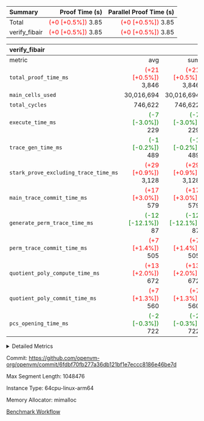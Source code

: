 | Summary | Proof Time (s) | Parallel Proof Time (s) |
|:---|---:|---:|
| Total | <span style='color: red'>(+0 [+0.5%])</span> 3.85 | <span style='color: red'>(+0 [+0.5%])</span> 3.85 |
| verify_fibair | <span style='color: red'>(+0 [+0.5%])</span> 3.85 | <span style='color: red'>(+0 [+0.5%])</span> 3.85 |


| verify_fibair |||||
|:---|---:|---:|---:|---:|
|metric|avg|sum|max|min|
| `total_proof_time_ms ` | <span style='color: red'>(+21 [+0.5%])</span> 3,846 | <span style='color: red'>(+21 [+0.5%])</span> 3,846 | <span style='color: red'>(+21 [+0.5%])</span> 3,846 | <span style='color: red'>(+21 [+0.5%])</span> 3,846 |
| `main_cells_used     ` |  30,016,694 |  30,016,694 |  30,016,694 |  30,016,694 |
| `total_cycles        ` |  746,622 |  746,622 |  746,622 |  746,622 |
| `execute_time_ms     ` | <span style='color: green'>(-7 [-3.0%])</span> 229 | <span style='color: green'>(-7 [-3.0%])</span> 229 | <span style='color: green'>(-7 [-3.0%])</span> 229 | <span style='color: green'>(-7 [-3.0%])</span> 229 |
| `trace_gen_time_ms   ` | <span style='color: green'>(-1 [-0.2%])</span> 489 | <span style='color: green'>(-1 [-0.2%])</span> 489 | <span style='color: green'>(-1 [-0.2%])</span> 489 | <span style='color: green'>(-1 [-0.2%])</span> 489 |
| `stark_prove_excluding_trace_time_ms` | <span style='color: red'>(+29 [+0.9%])</span> 3,128 | <span style='color: red'>(+29 [+0.9%])</span> 3,128 | <span style='color: red'>(+29 [+0.9%])</span> 3,128 | <span style='color: red'>(+29 [+0.9%])</span> 3,128 |
| `main_trace_commit_time_ms` | <span style='color: red'>(+17 [+3.0%])</span> 579 | <span style='color: red'>(+17 [+3.0%])</span> 579 | <span style='color: red'>(+17 [+3.0%])</span> 579 | <span style='color: red'>(+17 [+3.0%])</span> 579 |
| `generate_perm_trace_time_ms` | <span style='color: green'>(-12 [-12.1%])</span> 87 | <span style='color: green'>(-12 [-12.1%])</span> 87 | <span style='color: green'>(-12 [-12.1%])</span> 87 | <span style='color: green'>(-12 [-12.1%])</span> 87 |
| `perm_trace_commit_time_ms` | <span style='color: red'>(+7 [+1.4%])</span> 505 | <span style='color: red'>(+7 [+1.4%])</span> 505 | <span style='color: red'>(+7 [+1.4%])</span> 505 | <span style='color: red'>(+7 [+1.4%])</span> 505 |
| `quotient_poly_compute_time_ms` | <span style='color: red'>(+13 [+2.0%])</span> 672 | <span style='color: red'>(+13 [+2.0%])</span> 672 | <span style='color: red'>(+13 [+2.0%])</span> 672 | <span style='color: red'>(+13 [+2.0%])</span> 672 |
| `quotient_poly_commit_time_ms` | <span style='color: red'>(+7 [+1.3%])</span> 560 | <span style='color: red'>(+7 [+1.3%])</span> 560 | <span style='color: red'>(+7 [+1.3%])</span> 560 | <span style='color: red'>(+7 [+1.3%])</span> 560 |
| `pcs_opening_time_ms ` | <span style='color: green'>(-2 [-0.3%])</span> 722 | <span style='color: green'>(-2 [-0.3%])</span> 722 | <span style='color: green'>(-2 [-0.3%])</span> 722 | <span style='color: green'>(-2 [-0.3%])</span> 722 |



<details>
<summary>Detailed Metrics</summary>

|  | verify_program_compile_ms | total_cells | stark_prove_excluding_trace_time_ms | quotient_poly_compute_time_ms | quotient_poly_commit_time_ms | perm_trace_commit_time_ms | pcs_opening_time_ms | main_trace_commit_time_ms |
| --- | --- | --- | --- | --- | --- | --- | --- |
|  | 3 | 65,536 | 66 | 4 | 14 | 0 | 31 | 16 | 

| air_name | rows | quotient_deg | main_cols | interactions | constraints | cells |
| --- | --- | --- | --- | --- | --- | --- |
| AccessAdapterAir<2> |  | 4 |  | 5 | 12 |  | 
| AccessAdapterAir<4> |  | 4 |  | 5 | 12 |  | 
| AccessAdapterAir<8> |  | 4 |  | 5 | 12 |  | 
| FibonacciAir | 32,768 | 1 | 2 |  | 5 | 65,536 | 
| FriReducedOpeningAir |  | 4 |  | 35 | 59 |  | 
| NativePoseidon2Air<BabyBearParameters>, 1> |  | 4 |  | 31 | 302 |  | 
| PhantomAir |  | 4 |  | 3 | 4 |  | 
| ProgramAir |  | 1 |  | 1 | 4 |  | 
| VariableRangeCheckerAir |  | 1 |  | 1 | 4 |  | 
| VmAirWrapper<BranchNativeAdapterAir, BranchEqualCoreAir<1> |  | 2 |  | 11 | 23 |  | 
| VmAirWrapper<JalNativeAdapterAir, JalCoreAir> |  | 4 |  | 7 | 6 |  | 
| VmAirWrapper<NativeAdapterAir<2, 0>, PublicValuesCoreAir> |  | 4 |  | 11 | 22 |  | 
| VmAirWrapper<NativeAdapterAir<2, 1>, FieldArithmeticCoreAir> |  | 4 |  | 15 | 23 |  | 
| VmAirWrapper<NativeLoadStoreAdapterAir<1>, NativeLoadStoreCoreAir<1> |  | 4 |  | 19 | 31 |  | 
| VmAirWrapper<NativeVectorizedAdapterAir<4>, FieldExtensionCoreAir> |  | 4 |  | 15 | 23 |  | 
| VmConnectorAir |  | 4 |  | 3 | 8 |  | 
| VolatileBoundaryAir |  | 4 |  | 4 | 16 |  | 

| group | trace_gen_time_ms | total_proof_time_ms | total_cycles | total_cells | stark_prove_excluding_trace_time_ms | quotient_poly_compute_time_ms | quotient_poly_commit_time_ms | perm_trace_commit_time_ms | pcs_opening_time_ms | main_trace_commit_time_ms | main_cells_used | generate_perm_trace_time_ms | execute_time_ms |
| --- | --- | --- | --- | --- | --- | --- | --- | --- | --- | --- | --- | --- | --- |
| verify_fibair | 489 | 3,846 | 746,622 | 89,839,640 | 3,128 | 672 | 560 | 505 | 722 | 579 | 30,016,694 | 87 | 229 | 

| group | air_name | rows | prep_cols | perm_cols | main_cols | cells |
| --- | --- | --- | --- | --- | --- | --- |
| verify_fibair | AccessAdapterAir<2> | 131,072 |  | 16 | 11 | 3,538,944 | 
| verify_fibair | AccessAdapterAir<4> | 65,536 |  | 16 | 13 | 1,900,544 | 
| verify_fibair | AccessAdapterAir<8> | 32,768 |  | 16 | 17 | 1,081,344 | 
| verify_fibair | FriReducedOpeningAir | 512 |  | 76 | 64 | 71,680 | 
| verify_fibair | NativePoseidon2Air<BabyBearParameters>, 1> | 8,192 |  | 36 | 348 | 3,145,728 | 
| verify_fibair | PhantomAir | 16,384 |  | 8 | 6 | 229,376 | 
| verify_fibair | ProgramAir | 8,192 |  | 8 | 10 | 147,456 | 
| verify_fibair | VariableRangeCheckerAir | 262,144 | 2 | 8 | 1 | 2,359,296 | 
| verify_fibair | VmAirWrapper<BranchNativeAdapterAir, BranchEqualCoreAir<1> | 262,144 |  | 28 | 23 | 13,369,344 | 
| verify_fibair | VmAirWrapper<JalNativeAdapterAir, JalCoreAir> | 32,768 |  | 12 | 10 | 720,896 | 
| verify_fibair | VmAirWrapper<NativeAdapterAir<2, 1>, FieldArithmeticCoreAir> | 524,288 |  | 20 | 30 | 26,214,400 | 
| verify_fibair | VmAirWrapper<NativeLoadStoreAdapterAir<1>, NativeLoadStoreCoreAir<1> | 524,288 |  | 24 | 41 | 34,078,720 | 
| verify_fibair | VmAirWrapper<NativeVectorizedAdapterAir<4>, FieldExtensionCoreAir> | 8,192 |  | 20 | 40 | 491,520 | 
| verify_fibair | VmConnectorAir | 2 | 1 | 8 | 4 | 24 | 
| verify_fibair | VolatileBoundaryAir | 131,072 |  | 8 | 11 | 2,490,368 | 

</details>


Commit: https://github.com/openvm-org/openvm/commit/6fdbf70fb277a36db121bf1e7eccc8186e46be7d

Max Segment Length: 1048476

Instance Type: 64cpu-linux-arm64

Memory Allocator: mimalloc

[Benchmark Workflow](https://github.com/openvm-org/openvm/actions/runs/12667064244)
